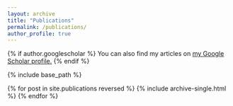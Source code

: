```yaml
---
layout: archive
title: "Publications"
permalink: /publications/
author_profile: true
---
```


{% if author.googlescholar %}
  You can also find my articles on <u><a href="{{author.googlescholar}}">my Google Scholar profile</a>.</u>
{% endif %}

{% include base_path %}

{% for post in site.publications reversed %}
  {% include archive-single.html %}
{% endfor %}

<!-- [Colorization for Anime Sketches with Cycle-Consistent Adversarial Network](http://www.ijpe-online.com/EN/10.23940/ijpe.19.03.p20.910918) -->